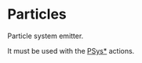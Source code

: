 # Particles

Particle system emitter.

It must be used with the [PSys\*](Vlk/RefActions#particle-systems) actions.
